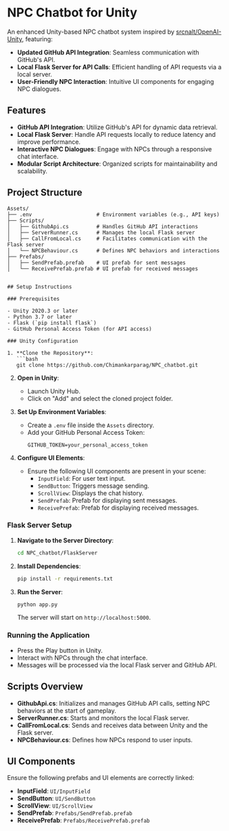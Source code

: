 # NPC Chatbot for Unity

An enhanced Unity-based NPC chatbot system inspired by [srcnalt/OpenAI-Unity](https://github.com/srcnalt/OpenAI-Unity), featuring:

- **Updated GitHub API Integration**: Seamless communication with GitHub's API.
- **Local Flask Server for API Calls**: Efficient handling of API requests via a local server.
- **User-Friendly NPC Interaction**: Intuitive UI components for engaging NPC dialogues.

## Features

- **GitHub API Integration**: Utilize GitHub's API for dynamic data retrieval.
- **Local Flask Server**: Handle API requests locally to reduce latency and improve performance.
- **Interactive NPC Dialogues**: Engage with NPCs through a responsive chat interface.
- **Modular Script Architecture**: Organized scripts for maintainability and scalability.

## Project Structure

```
Assets/
├── .env                     # Environment variables (e.g., API keys)
├── Scripts/
│   ├── GithubApi.cs         # Handles GitHub API interactions
│   ├── ServerRunner.cs      # Manages the local Flask server
│   ├── CallFromLocal.cs     # Facilitates communication with the Flask server
│   └── NPCBehaviour.cs      # Defines NPC behaviors and interactions
├── Prefabs/
│   ├── SendPrefab.prefab    # UI prefab for sent messages
│   └── ReceivePrefab.prefab # UI prefab for received messages


## Setup Instructions

### Prerequisites

- Unity 2020.3 or later
- Python 3.7 or later
- Flask (`pip install flask`)
- GitHub Personal Access Token (for API access)

### Unity Configuration

1. **Clone the Repository**:
   ```bash
   git clone https://github.com/Chimankarparag/NPC_chatbot.git
   ```

2. **Open in Unity**:
   - Launch Unity Hub.
   - Click on "Add" and select the cloned project folder.

3. **Set Up Environment Variables**:
   - Create a `.env` file inside the `Assets` directory.
   - Add your GitHub Personal Access Token:
     ```env
     GITHUB_TOKEN=your_personal_access_token
     ```

4. **Configure UI Elements**:
   - Ensure the following UI components are present in your scene:
     - `InputField`: For user text input.
     - `SendButton`: Triggers message sending.
     - `ScrollView`: Displays the chat history.
     - `SendPrefab`: Prefab for displaying sent messages.
     - `ReceivePrefab`: Prefab for displaying received messages.

### Flask Server Setup

1. **Navigate to the Server Directory**:
   ```bash
   cd NPC_chatbot/FlaskServer
   ```

2. **Install Dependencies**:
   ```bash
   pip install -r requirements.txt
   ```

3. **Run the Server**:
   ```bash
   python app.py
   ```

   The server will start on `http://localhost:5000`.

### Running the Application

- Press the Play button in Unity.
- Interact with NPCs through the chat interface.
- Messages will be processed via the local Flask server and GitHub API.

## Scripts Overview

- **GithubApi.cs**: Initializes and manages GitHub API calls, setting NPC behaviors at the start of gameplay.
- **ServerRunner.cs**: Starts and monitors the local Flask server.
- **CallFromLocal.cs**: Sends and receives data between Unity and the Flask server.
- **NPCBehaviour.cs**: Defines how NPCs respond to user inputs.

## UI Components

Ensure the following prefabs and UI elements are correctly linked:

- **InputField**: `UI/InputField`
- **SendButton**: `UI/SendButton`
- **ScrollView**: `UI/ScrollView`
- **SendPrefab**: `Prefabs/SendPrefab.prefab`
- **ReceivePrefab**: `Prefabs/ReceivePrefab.prefab`

